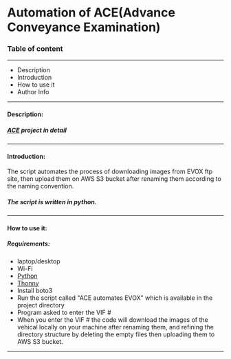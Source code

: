 # Automation of ACE(Advance Conveyance Examination)

### Table of content
---
- Description
- Introduction
- How to use it 
- Author Info 
---
#### Description:
##### [ACE](https://cbsawikiasfc.omega.dce-eir.net/login.action;jsessionid=5D16D6FEDCDA2F502BC25B62C7097099?os_destination=%2Fpages%2Fviewpage.action%3FpageId%3D192906476) project in detail
---
#### Introduction:

The script automates the process of downloading images from EVOX ftp site, then upload them on AWS S3 bucket after renaming them according to the naming convention.

##### The script is written in python.
---
#### How to use it:
##### Requirements:
- laptop/desktop
- Wi-Fi
- [Python](https://www.python.org/downloads)
- [Thonny](https://thonny.org)
- Install boto3
- Run the script called "ACE automates EVOX" which is available in the project directory
- Program asked to enter the VIF #
- When you enter the VIF # the code will download the images of the vehical locally on your machine after renaming them, and refining the directory structure by deleting the empty files then uploading them to AWS S3 bucket.
---
#####
